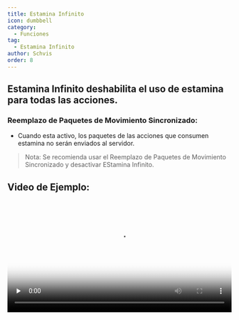 ```yaml
---
title: Estamina Infinito
icon: dumbbell
category:
  - Funciones
tag:
  - Estamina Infinito
author: Schvis
order: 8
---
```


## Estamina Infinito deshabilita el uso de estamina para todas las acciones.
### Reemplazo de Paquetes de Movimiento Sincronizado:
- Cuando esta activo, los paquetes de las acciones que consumen estamina no serán enviados al servidor.
> Nota: Se recomienda usar el Reemplazo de Paquetes de Movimiento Sincronizado y desactivar EStamina Infinito.

## Video de Ejemplo:

<video controls preload="none" width="100%" poster="https://nextcloud.atruicardona.xyz/s/x4dWmX8J3Y9GAZo/preview"><source src="https://nextcloud.atruicardona.xyz/s/x4dWmX8J3Y9GAZo/download" type="video/mp4"></video>

